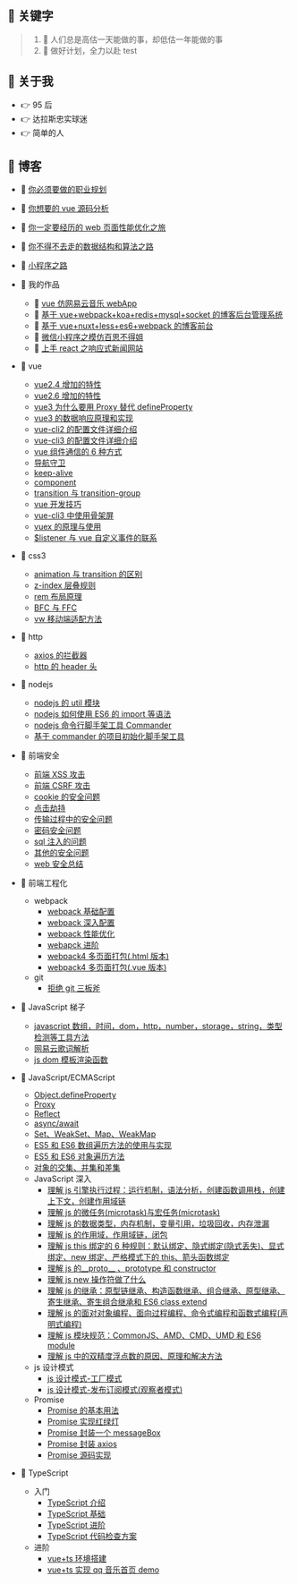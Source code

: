 ## :rainbow: 关键字

> 1. :key: 人们总是高估一天能做的事，却低估一年能做的事
> 2. :key: 做好计划，全力以赴
test
## :rainbow: 关于我

- :point_right: 95 后
- :point_right: 达拉斯忠实球迷
- :point_right: 简单的人

## :rainbow: 博客

- :car: [你必须要做的职业规划](https://github.com/dirkhe1051931999/hjBlog/tree/master/blog-feel/lessons/01.md)
- :taxi: [你想要的 vue 源码分析](https://github.com/dirkhe1051931999/hjBlog/tree/master/blog-vue-sourcecode-study)
- :train: [你一定要经历的 web 页面性能优化之旅](https://github.com/dirkhe1051931999/hjBlog/tree/master/blog-web-optimize)
- :truck: [你不得不去走的数据结构和算法之路](https://github.com/dirkhe1051931999/algorithm)
- :truck: [小程序之路](https://github.com/dirkhe1051931999/hjBlog/tree/master/blog-applet)

- :memo: 我的作品
  - :musical_note: [vue 仿网易云音乐 webApp](https://github.com/dirkhe1051931999/vue-music-v2)
  - :notebook: [基于 vue+webpack+koa+redis+mysql+socket 的博客后台管理系统](https://github.com/dirkhe1051931999/vue-management)
  - :blue_book: [基于 vue+nuxt+less+es6+webpack 的博客前台](https://github.com/dirkhe1051931999/vue-myBlog)
  - :iphone: [微信小程序之模仿百思不得姐](https://github.com/dirkhe1051931999/wx-baisibudeqijie)
  - :newspaper: [上手 react 之响应式新闻网站](https://github.com/dirkhe1051931999/react-simpleNews)
- :memo: vue

  - [vue2.4 增加的特性](https://github.com/dirkhe1051931999/hjBlog/tree/master/blog-vue/lessons/02.md)
  - [vue2.6 增加的特性](https://github.com/dirkhe1051931999/hjBlog/tree/master/blog-vue/lessons/03.md)
  - [vue3 为什么要用 Proxy 替代 defineProperty](https://github.com/dirkhe1051931999/hjBlog/tree/master/blog-vue/lessons/04.md)
  - [vue3 的数据响应原理和实现](https://github.com/dirkhe1051931999/hjBlog/tree/master/blog-vue/lessons/15.md)
  - [vue-cli2 的配置文件详细介绍](https://github.com/dirkhe1051931999/hjBlog/tree/master/blog-vue/lessons/10.md)
  - [vue-cli3 的配置文件详细介绍](https://github.com/dirkhe1051931999/hjBlog/tree/master/blog-vue/lessons/11.md)
  - [vue 组件通信的 6 种方式](https://github.com/dirkhe1051931999/hjBlog/tree/master/blog-vue/lessons/06.md)
  - [导航守卫](https://github.com/dirkhe1051931999/hjBlog/tree/master/blog-vue/lessons/01.md)
  - [keep-alive](https://github.com/dirkhe1051931999/hjBlog/tree/master/blog-vue/lessons/07.md)
  - [component](https://github.com/dirkhe1051931999/hjBlog/tree/master/blog-vue/lessons/08.md)
  - [transition 与 transition-group](https://github.com/dirkhe1051931999/hjBlog/tree/master/blog-vue/lessons/09.md)
  - [vue 开发技巧](https://github.com/dirkhe1051931999/hjBlog/tree/master/blog-vue/lessons/05.md)
  - [vue-cli3 中使用骨架屏](https://github.com/dirkhe1051931999/hjBlog/tree/master/blog-vue/lessons/12.md)
  - [vuex 的原理与使用](https://github.com/dirkhe1051931999/hjBlog/tree/master/blog-vue/lessons/13.md)
  - [\$listener 与 vue 自定义事件的联系](https://github.com/dirkhe1051931999/hjBlog/tree/master/blog-vue/lessons/14.md)

- :memo: css3
  - [animation 与 transition 的区别](https://github.com/dirkhe1051931999/hjBlog/tree/master/blog-css/lessons/01.md)
  - [z-index 层叠规则](https://github.com/dirkhe1051931999/hjBlog/tree/master/blog-css/lessons/02.md)
  - [rem 布局原理](https://github.com/dirkhe1051931999/hjBlog/tree/master/blog-css/lessons/03.md)
  - [BFC 与 FFC](https://github.com/dirkhe1051931999/hjBlog/tree/master/blog-css/lessons/04.md)
  - [vw 移动端适配方法](https://github.com/dirkhe1051931999/common-demo/blob/master/webpack-study-notes/step8)
- :memo: http
  - [axios 的拦截器](https://github.com/dirkhe1051931999/hjBlog/tree/master/blog-http/lessons/01.md)
  - [http 的 header 头](https://github.com/dirkhe1051931999/hjBlog/tree/master/blog-http/lessons/02.md)
- :memo: nodejs
  - [nodejs 的 util 模块](https://github.com/dirkhe1051931999/hjBlog/tree/master/blog-node/lessons/01.md)
  - [nodejs 如何使用 ES6 的 import 等语法](https://github.com/dirkhe1051931999/hjBlog/tree/master/blog-node/lessons/02.md)
  - [nodejs 命令行脚手架工具 Commander](https://github.com/dirkhe1051931999/hjBlog/tree/master/blog-node/lessons/03.md)
  - [基于 commander 的项目初始化脚手架工具](https://github.com/dirkhe1051931999/common-demo/tree/master/node-icli)
- :memo: 前端安全
  - [前端 XSS 攻击](https://github.com/dirkhe1051931999/hjBlog/tree/master/blog-security/lessons/01.md)
  - [前端 CSRF 攻击](https://github.com/dirkhe1051931999/hjBlog/tree/master/blog-security/lessons/02.md)
  - [cookie 的安全问题](https://github.com/dirkhe1051931999/hjBlog/tree/master/blog-security/lessons/03.md)
  - [点击劫持](https://github.com/dirkhe1051931999/hjBlog/tree/master/blog-security/lessons/04.md)
  - [传输过程中的安全问题](https://github.com/dirkhe1051931999/hjBlog/tree/master/blog-security/lessons/05.md)
  - [密码安全问题](https://github.com/dirkhe1051931999/hjBlog/tree/master/blog-security/lessons/06.md)
  - [sql 注入的问题](https://github.com/dirkhe1051931999/hjBlog/tree/master/blog-security/lessons/07.md)
  - [其他的安全问题](https://github.com/dirkhe1051931999/hjBlog/tree/master/blog-security/lessons/08.md)
  - [web 安全总结](https://github.com/dirkhe1051931999/hjBlog/tree/master/blog-security/lessons/09.md)
- :memo: 前端工程化
  - webpack
    - [webpack 基础配置](https://github.com/dirkhe1051931999/common-demo/blob/master/webpack-study-notes/readme.md#1)
    - [webpack 深入配置](https://github.com/dirkhe1051931999/common-demo/blob/master/webpack-study-notes/readme.md#2)
    - [webpack 性能优化](https://github.com/dirkhe1051931999/common-demo/blob/master/webpack-study-notes/readme.md#3)
    - [webapck 进阶](https://github.com/dirkhe1051931999/common-demo/blob/master/webpack-study-notes/readme.md#4)
    - [webpack4 多页面打包(.html 版本)](https://github.com/dirkhe1051931999/common-demo/tree/master/webpack-multiPage)
    - [webpack4 多页面打包(.vue 版本)](https://github.com/dirkhe1051931999/common-demo/tree/master/webpack-vue-multiPage)
  - git
    - [拒绝 git 三板斧](https://github.com/dirkhe1051931999/hjBlog/tree/master/blog-engineering/lessons/01.md)
- :memo: JavaScript 梯子
  - [javascript 数组，时间，dom，http，number，storage，string，类型检测等工具方法](https://github.com/dirkhe1051931999/common-demo/tree/master/tools)
  - [网易云歌词解析](https://github.com/dirkhe1051931999/hjBlog/tree/master/blog-JavaScript/lessons/26.md)
  - [js dom 模板渲染函数](https://github.com/dirkhe1051931999/hjBlog/tree/master/blog-JavaScript/lessons/28.md)
- :memo: JavaScript/ECMAScript

  - [Object.defineProperty](https://github.com/dirkhe1051931999/hjBlog/tree/master/blog-JavaScript/lessons/01.md)
  - [Proxy](https://github.com/dirkhe1051931999/hjBlog/tree/master/blog-JavaScript/lessons/02.md)
  - [Reflect](https://github.com/dirkhe1051931999/hjBlog/tree/master/blog-JavaScript/lessons/04.md)
  - [async/await](https://github.com/dirkhe1051931999/hjBlog/tree/master/blog-JavaScript/lessons/09.md)
  - [Set、WeakSet、Map、WeakMap](https://github.com/dirkhe1051931999/hjBlog/tree/master/blog-JavaScript/lessons/10.md)
  - [ES5 和 ES6 数组遍历方法的使用与实现](https://github.com/dirkhe1051931999/hjBlog/tree/master/blog-JavaScript/lessons/11.md)
  - [ES5 和 ES6 对象遍历方法](https://github.com/dirkhe1051931999/hjBlog/tree/master/blog-JavaScript/lessons/12.md)
  - [对象的交集、并集和差集](https://github.com/dirkhe1051931999/hjBlog/tree/master/blog-JavaScript/lessons/27.md)
  - JavaScript 深入
    - [理解 js 引擎执行过程：运行机制，语法分析，创建函数调用栈，创建上下文，创建作用域链](https://github.com/dirkhe1051931999/hjBlog/tree/master/blog-JavaScript/lessons/03.md)
    - [理解 js 的微任务(microtask)与宏任务(microtask)](https://github.com/dirkhe1051931999/hjBlog/tree/master/blog-JavaScript/lessons/25.md)
    - [理解 js 的数据类型，内存机制，变量引用，垃圾回收，内存泄漏](https://github.com/dirkhe1051931999/hjBlog/tree/master/blog-JavaScript/lessons/13.md)
    - [理解 js 的作用域，作用域链，闭包](https://github.com/dirkhe1051931999/hjBlog/tree/master/blog-JavaScript/lessons/14.md)
    - [理解 js this 绑定的 6 种规则：默认绑定、隐式绑定(隐式丢失)、显式绑定、new 绑定、严格模式下的 this、箭头函数绑定](https://github.com/dirkhe1051931999/hjBlog/tree/master/blog-JavaScript/lessons/15.md)
    - [理解 js 的\_\_proto\_\_ 、prototype 和 constructor](https://github.com/dirkhe1051931999/hjBlog/tree/master/blog-JavaScript/lessons/17.md)
    - [理解 js new 操作符做了什么](https://github.com/dirkhe1051931999/hjBlog/tree/master/blog-JavaScript/lessons/18.md)
    - [理解 js 的继承：原型链继承、构造函数继承、组合继承、原型继承、寄生继承、寄生组合继承和 ES6 class extend](https://github.com/dirkhe1051931999/hjBlog/tree/master/blog-JavaScript/lessons/19.md)
    - [理解 js 的面对对象编程、面向过程编程、命令式编程和函数式编程(声明式编程)](https://github.com/dirkhe1051931999/hjBlog/tree/master/blog-JavaScript/lessons/21.md)
    - [理解 js 模块规范：CommonJS、AMD、CMD、UMD 和 ES6 module](https://github.com/dirkhe1051931999/hjBlog/tree/master/blog-JavaScript/lessons/22.md)
    - [理解 js 中的双精度浮点数的原因、原理和解决方法](https://github.com/dirkhe1051931999/hjBlog/tree/master/blog-JavaScript/lessons/24.md)
  - js 设计模式
    - [js 设计模式-工厂模式](https://github.com/dirkhe1051931999/hjBlog/tree/master/blog-JavaScript/lessons/20.md)
    - [js 设计模式-发布订阅模式(观察者模式)](https://github.com/dirkhe1051931999/hjBlog/tree/master/blog-JavaScript/lessons/23.md)
  - Promise
    - [Promise 的基本用法](https://github.com/dirkhe1051931999/hjBlog/tree/master/blog-JavaScript/lessons/05.md)
    - [Promise 实现红绿灯](https://github.com/dirkhe1051931999/hjBlog/tree/master/blog-JavaScript/lessons/06.md)
    - [Promise 封装一个 messageBox](https://github.com/dirkhe1051931999/hjBlog/tree/master/blog-JavaScript/lessons/07.md)
    - [Promise 封装 axios](https://github.com/dirkhe1051931999/hjBlog/tree/master/blog-JavaScript/lessons/08.md)
    - [Promise 源码实现](https://github.com/dirkhe1051931999/hjBlog/tree/master/blog-JavaScript/lessons/16.md)

- :memo: TypeScript
  - 入门
    - [TypeScript 介绍](https://github.com/dirkhe1051931999/hjBlog/tree/master/blog-TypeScript/lessons/00.md)
    - [TypeScript 基础](https://github.com/dirkhe1051931999/hjBlog/tree/master/blog-TypeScript/lessons/01.md)
    - [TypeScript 进阶](https://github.com/dirkhe1051931999/hjBlog/tree/master/blog-TypeScript/lessons/02.md)
    - [TypeScript 代码检查方案](https://github.com/dirkhe1051931999/hjBlog/tree/master/blog-TypeScript/lessons/03.md)
  - 进阶
    - [vue+ts 环境搭建](https://github.com/dirkhe1051931999/common-demo/tree/master/vue-with-ts-env)
    - [vue+ts 实现 qq 音乐首页 demo](https://github.com/dirkhe1051931999/common-demo/tree/master/vue-pug-ts-demo)
